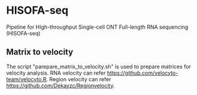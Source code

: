# HISOFA-seq
Pipeline for HIgh-throughput Single-cell ONT Full-length RNA sequencing (HISOFA-seq)
## Matrix to velocity
The script "parepare_matrix_to_velocity.sh" is used to prepare matrices for velocity analysis. RNA velocity can refer https://github.com/velocyto-team/velocyto.R. Region velocity can refer https://github.com/Dekayzc/Regionvelocity. 
